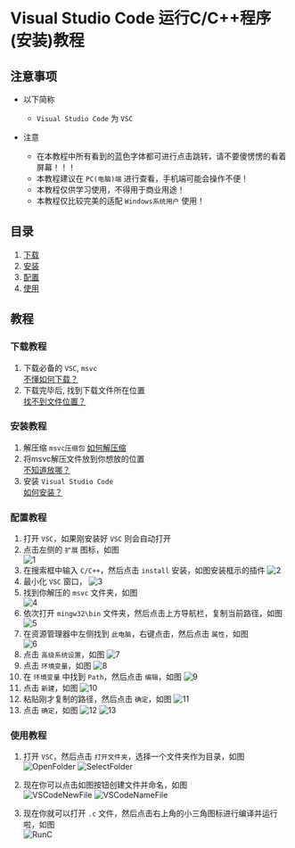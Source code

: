 # Visual Studio Code 运行C/C++程序 (安装)教程

## 注意事项

* 以下简称
  * `Visual Studio Code` 为 `VSC`

* 注意
  * 在本教程中所有看到的蓝色字体都可进行点击跳转，请不要傻愣愣的看着屏幕！！！
  * 本教程建议在 `PC(电脑)端` 进行查看，手机端可能会操作不便！
  * 本教程仅供学习使用，不得用于商业用途！
  * 本教程仅比较完美的适配 `Windows系统用户` 使用！

## 目录

1. [下载](#下载教程)
2. [安装](#安装教程)
3. [配置](#配置教程)
4. [使用](#使用教程)

## 教程

### 下载教程

1. 下载必备的 `VSC`, `msvc`  
    [不懂如何下载？](./Download.MD)
2. 下载完毕后, 找到下载文件所在位置  
    [找不到文件位置？](./Download.MD/#文件位置)

### 安装教程

1. 解压缩 `msvc压缩包`
    [如何解压缩](./Unzip.MD)
2. 将msvc解压文件放到你想放的位置  
    [不知道放哪？](./Hopeless.MD)  
3. 安装 `Visual Studio Code`  
    [如何安装？](./Install.MD)

### 配置教程

1. 打开 `VSC`，如果刚安装好 `VSC` 则会自动打开
2. 点击左侧的 `扩展` 图标，如图  
    ![1](./images/VSCodeConfig/1.png)
3. 在搜索框中输入 `C/C++`，然后点击 `install` 安装，如图安装框示的插件
    ![2](./images/VSCodeConfig/2.png)
4. 最小化 `VSC` 窗口，
    ![3](./images/VSCodeConfig/3.png)
5. 找到你解压的 `msvc` 文件夹，如图  
    ![4](./images/VSCodeConfig/4.png)
6. 依次打开 `mingw32\bin` 文件夹，然后点击上方导航栏，复制当前路径，如图  
    ![5](./images/VSCodeConfig/5.png)
7. 在资源管理器中左侧找到 `此电脑`，右键点击，然后点击 `属性`，如图  
    ![6](./images/VSCodeConfig/6.png)
8. 点击 `高级系统设置`，如图
    ![7](./images/VSCodeConfig/7.png)
9. 点击 `环境变量`，如图
    ![8](./images/VSCodeConfig/8.png)
10. 在 `环境变量` 中找到 `Path`，然后点击 `编辑`，如图
    ![9](./images/VSCodeConfig/9.png)
11. 点击 `新建`，如图
    ![10](./images/VSCodeConfig/10.png)
12. 粘贴刚才复制的路径，然后点击 `确定`，如图
    ![11](./images/VSCodeConfig/11.png)
13. 点击 `确定`，如图
    ![12](./images/VSCodeConfig/12.png)
    ![13](./images/VSCodeConfig/13.png)

### 使用教程

1. 打开 `VSC`，然后点击 `打开文件夹`，选择一个文件夹作为目录，如图  
    ![OpenFolder](./images/OpenFolder.png)
    ![SelectFolder](./images/SelectFolder.png)

2. 现在你可以点击如图按钮创建文件并命名，如图  
    ![VSCodeNewFile](./images/VSCodeNewFile.png)
    ![VSCodeNameFile](./images/VSCodeNameFile.png)

3. 现在你就可以打开 `.c` 文件，然后点击右上角的小三角图标进行编译并运行啦，如图  
    ![RunC](./images/RunC.png)
